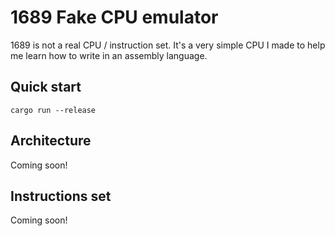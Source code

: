 # 1689 Fake CPU emulator

1689 is not a real CPU / instruction set. It's a very simple CPU I made to help
me learn how to write in an assembly language.

## Quick start
```shell
cargo run --release
```

## Architecture

Coming soon!

## Instructions set

Coming soon!

